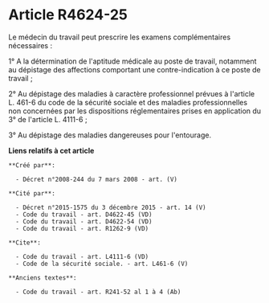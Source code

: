 # Article R4624-25

Le médecin du travail peut prescrire les examens complémentaires nécessaires : 

1° A la détermination de l'aptitude médicale au poste de travail, notamment au dépistage des affections comportant une
contre-indication à ce poste de travail ; 

2° Au dépistage des maladies à caractère professionnel prévues à l'article L. 461-6 du code de la sécurité sociale et des
maladies professionnelles non concernées par les dispositions réglementaires prises en application du 3° de l'article L.
4111-6 ; 

3° Au dépistage des maladies dangereuses pour l'entourage.

**Liens relatifs à cet article**

	**Créé par**:

	  - Décret n°2008-244 du 7 mars 2008 - art. (V)

	**Cité par**:

	  - Décret n°2015-1575 du 3 décembre 2015 - art. 14 (V)
	  - Code du travail - art. D4622-45 (VD)
	  - Code du travail - art. D4622-54 (VD)
	  - Code du travail - art. R1262-9 (VD)

	**Cite**:

	  - Code du travail - art. L4111-6 (VD)
	  - Code de la sécurité sociale. - art. L461-6 (V)

	**Anciens textes**:

	  - Code du travail - art. R241-52 al 1 à 4 (Ab)
